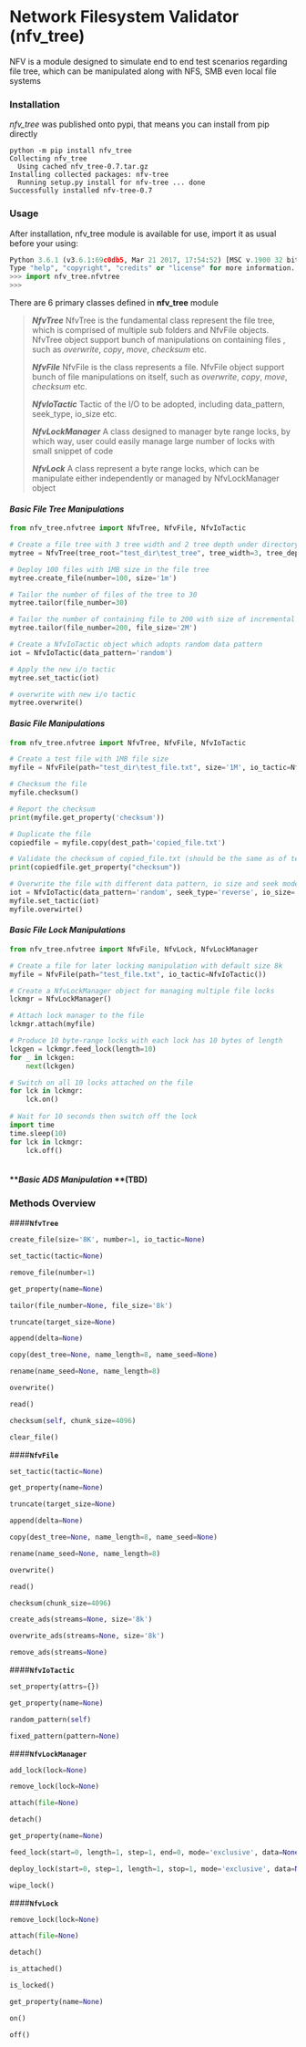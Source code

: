 
Network Filesystem Validator (nfv_tree)
========================

NFV is a module designed to simulate end to end test scenarios regarding file tree, which can be manipulated along with NFS, SMB even local file systems

### Installation
_nfv_tree_  was published onto pypi, that means you can install from pip directly 
```
python -m pip install nfv_tree
Collecting nfv_tree
  Using cached nfv_tree-0.7.tar.gz
Installing collected packages: nfv-tree
  Running setup.py install for nfv-tree ... done
Successfully installed nfv-tree-0.7
```

### Usage
After installation, nfv_tree module is available for use, import it as usual before your using:
``` python
Python 3.6.1 (v3.6.1:69c0db5, Mar 21 2017, 17:54:52) [MSC v.1900 32 bit (Intel)] on win32
Type "help", "copyright", "credits" or "license" for more information.
>>> import nfv_tree.nfvtree
>>>
```

There are 6 primary classes defined in **nfv_tree** module
> _**NfvTree**_
> NfvTree is the fundamental class represent the file tree, which is comprised of multiple sub folders and NfvFile objects. NfvTree object support bunch of manipulations on containing files , such as _overwrite_, _copy_, _move_, _checksum_ etc.
> 
> _**NfvFile**_
> NfvFile is the class represents a file. NfvFile object support bunch of file manipulations on itself, such as _overwrite_, _copy_, _move_, _checksum_ etc.
>
> _**NfvIoTactic**_
> Tactic of the I/O to be adopted, including data_pattern, seek_type, io_size etc.
>
> _**NfvLockManager**_
> A class designed to manager byte range locks, by which way, user could easily manage large number of locks with small snippet of code
> 
> _**NfvLock**_
> A class represent a byte range locks, which can be manipulate either independently or managed by NfvLockManager object

#### **_Basic File Tree Manipulations_**
 
``` python
from nfv_tree.nfvtree import NfvTree, NfvFile, NfvIoTactic

# Create a file tree with 3 tree width and 2 tree depth under directory test_dir\test_tree
mytree = NfvTree(tree_root="test_dir\test_tree", tree_width=3, tree_depth=2)

# Deploy 100 files with 1MB size in the file tree
mytree.create_file(number=100, size='1m')

# Tailor the number of files of the tree to 30
mytree.tailor(file_number=30)

# Tailor the number of containing file to 200 with size of incremental file 2 MB
mytree.tailor(file_number=200, file_size='2M')

# Create a NfvIoTactic object which adopts random data pattern
iot = NfvIoTactic(data_pattern='random')

# Apply the new i/o tactic
mytree.set_tactic(iot)

# overwrite with new i/o tactic
mytree.overwrite()
```
#### **_Basic File Manipulations_**
``` python
from nfv_tree.nfvtree import NfvTree, NfvFile, NfvIoTactic

# Create a test file with 1MB file size
myfile = NfvFile(path="test_dir\test_file.txt", size='1M', io_tactic=NfvIoTactic())

# Checksum the file 
myfile.checksum()

# Report the checksum 
print(myfile.get_property('checksum'))

# Duplicate the file
copiedfile = myfile.copy(dest_path='copied_file.txt')

# Validate the checksum of copied_file.txt (should be the same as of test_file.txt)
print(copiedfile.get_property("checksum"))

# Overwrite the file with different data pattern, io size and seek mode
iot = NfvIoTactic(data_pattern='random', seek_type='reverse', io_size='3k')
myfile.set_tactic(iot)
myfile.overwirte()
```

#### **_Basic File Lock Manipulations_**
``` python
from nfv_tree.nfvtree import NfvFile, NfvLock, NfvLockManager

# Create a file for later locking manipulation with default size 8k
myfile = NfvFile(path="test_file.txt", io_tactic=NfvIoTactic())

# Create a NfvLockManager object for managing multiple file locks
lckmgr = NfvLockManager()

# Attach lock manager to the file
lckmgr.attach(myfile)

# Produce 10 byte-range locks with each lock has 10 bytes of length 
lckgen = lckmgr.feed_lock(length=10)
for _ in lckgen:
    next(lckgen)

# Switch on all 10 locks attached on the file
for lck in lckmgr:
    lck.on()
    
# Wait for 10 seconds then switch off the lock
import time
time.sleep(10)
for lck in lckmgr:
    lck.off()
    
```

#### **_Basic ADS Manipulation_ **(TBD)



### Methods Overview

####**`NfvTree`**

``` python
create_file(size='8K', number=1, io_tactic=None)

set_tactic(tactic=None)

remove_file(number=1)

get_property(name=None)

tailor(file_number=None, file_size='8k')

truncate(target_size=None)

append(delta=None)

copy(dest_tree=None, name_length=8, name_seed=None)

rename(name_seed=None, name_length=8)

overwrite()

read()

checksum(self, chunk_size=4096)

clear_file()
```
####**`NfvFile`**

``` python
set_tactic(tactic=None)

get_property(name=None)

truncate(target_size=None)

append(delta=None)

copy(dest_tree=None, name_length=8, name_seed=None)

rename(name_seed=None, name_length=8)

overwrite()

read()

checksum(chunk_size=4096)

create_ads(streams=None, size='8k')

overwrite_ads(streams=None, size='8k')

remove_ads(streams=None)

```

####**`NfvIoTactic`**

``` python
set_property(attrs={})

get_property(name=None)

random_pattern(self)

fixed_pattern(pattern=None)

```


####**`NfvLockManager`**

``` python
add_lock(lock=None)

remove_lock(lock=None)

attach(file=None)

detach()

get_property(name=None)

feed_lock(start=0, length=1, step=1, end=0, mode='exclusive', data=None)

deploy_lock(start=0, step=1, length=1, stop=1, mode='exclusive', data=None)

wipe_lock()

```

####**`NfvLock`**

``` python
remove_lock(lock=None)

attach(file=None)

detach()

is_attached()

is_locked()

get_property(name=None)

on()

off()
```